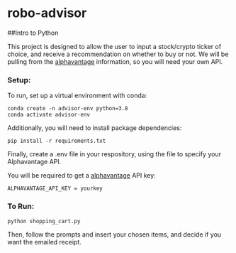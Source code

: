 # robo-advisor
##Intro to Python

This project is designed to allow the user to input a stock/crypto ticker of choice, and receive a recommendation on whether to buy or not. We will be pulling from the [alphavantage](https://www.alphavantage.co/) information, so you will need your own API.

### Setup:
To run, set up a virtual environment with conda:

```
conda create -n advisor-env python=3.8
conda activate advisor-env
```

Additionally, you will need to install package dependencies:

```
pip install -r requirements.txt
```

Finally, create a .env file in your respository, using the file to specify your Alphavantage API.

You will be required to get a [alphavantage](https://www.alphavantage.co/) API key:
```
ALPHAVANTAGE_API_KEY = yourkey
```

### To Run:

```
python shopping_cart.py
```
Then, follow the prompts and insert your chosen items, and decide if you want the emailed receipt.
